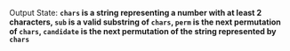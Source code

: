 Output State: **`chars` is a string representing a number with at least 2 characters, `sub` is a valid substring of `chars`, `perm` is the next permutation of `chars`, `candidate` is the next permutation of the string represented by `chars`**